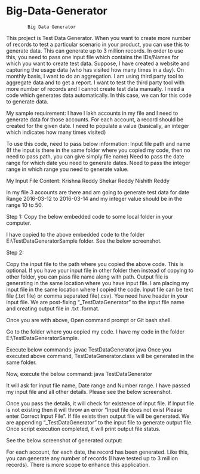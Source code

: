 # Big-Data-Generator

			Big Data Generator


This project is Test Data Generator. When you want to create more number of records to test a particular scenario in your product, 
you can use this to generate data. This can generate up to 3 million records. In order to use this, 
you need to pass one input file which contains the IDs/Names for which you want to create test data.
Suppose,  I have created a website and capturing the usage data (who has visited how many times in a day). 
On monthly basis, I want to do an aggregation. I am using third party tool to aggregate data and to get a report. 
I want to test the third party tool with more number of records and I cannot create test data manually. 
I need a code which generates data automatically. In this case, we can for this code to generate data.

My sample requirement:
I have l lakh accounts in my file and I need to generate data for those accounts.
For each account, a record should be created for the given date.
I need to populate a value (basically, an integer which indicates how many times visited)

To use this code, need to pass below information:
Input file path and name (If the input is there in the same folder where you copied my code, 
then no need to pass path, you can give simply file name)
Need to pass the date range for which date you need to generate dates.
Need to pass the integer range in which range you need to generate value.

My Input File Content:
Krishna Reddy
Shekar Reddy
Nishith Reddy

In my file 3 accounts are there and am going to generate test data for date Range 2016-03-12 to 2016-03-14 and 
my integer value should be in the range 10 to 50.

Step 1: 
Copy the below embedded code to some local folder in your computer.


I have copied to the above embedded code to the folder E:\TestDataGeneratorSample folder.
See the below screenshot.


Step 2:

Copy the input file to the path where you copied the above code. This is optional. 
If you have your input file in other folder then instead of copying to other folder, 
you can pass file name along with path. Output file is generating in the same location where you have input file. 
I am placing my input file in the same location where I copied the code. Input file can be text file (.txt file) or comma separated file(.csv).
You need have header in your input file. We are post-fixing “_TestDataGenerator” to the input file name and 
creating output file in .txt .format.

Once you are with above, Open command prompt or Git bash shell.

Go to the folder where you copied my code. I have my code in the folder E:\TestDataGeneratorSample.

Execute below commands:
javac TestDataGenerator.java
Once you executed above command, TestDataGenerator.class  will be generated in the same folder.

Now, execute the below command:
java TestDataGenerator

It will ask for input file name, Date range and Number range.
I have passed my input file and all other details. Please see the below screenshot.

Once you pass the details, it will check for existence of input file. 
If Input file is not existing then it will throw an error “Input file does not exist Please enter Correct Input File”. 
If file exists then output file will be generated.  We are appending “_TestDataGenerator” to the input file to generate output file. 
Once script execution completed, it will print output file status.





See the below screenshot of generated output:



For each account, for each date, the record has been generated. Like this, you can generate any number of records (I have tested up to 3 million records). There is more scope to enhance this application.
